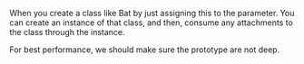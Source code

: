 When you create a class like Bat by just assigning this to the parameter. You can create an instance of that class, and then, consume any attachments to the class through the instance. 

For best performance, we should make sure the prototype are not deep.